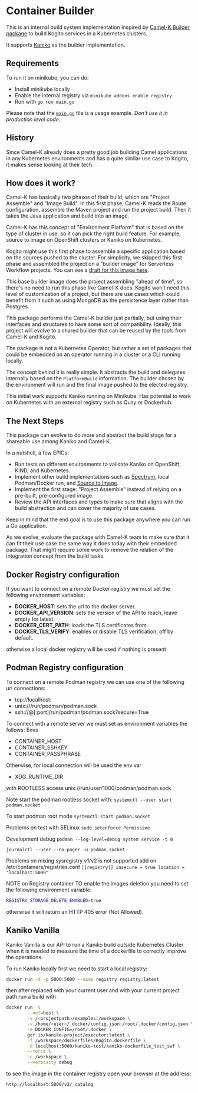 <!--
   Licensed to the Apache Software Foundation (ASF) under one
   or more contributor license agreements.  See the NOTICE file
   distributed with this work for additional information
   regarding copyright ownership.  The ASF licenses this file
   to you under the Apache License, Version 2.0 (the
   "License"); you may not use this file except in compliance
   with the License.  You may obtain a copy of the License at
     http://www.apache.org/licenses/LICENSE-2.0
   Unless required by applicable law or agreed to in writing,
   software distributed under the License is distributed on an
   "AS IS" BASIS, WITHOUT WARRANTIES OR CONDITIONS OF ANY
   KIND, either express or implied.  See the License for the
   specific language governing permissions and limitations
   under the License.
-->

# Container Builder

This is an internal build system implementation inspired by [Camel-K Builder package](https://github.com/apache/camel-k/tree/main/pkg/builder) to build Kogito services in a Kubernetes clusters.

It supports [Kaniko](https://github.com/GoogleContainerTools/kaniko/blob/main/docs/tutorial.md) as the builder implementation.

## Requirements

To run it on minikube, you can do:

- Install minikube locally
- Enable the internal registry via `minikube addons enable registry`
- Run with `go run main.go`

Please note that the [`main.go`](main.go) file is a usage example. _Don't use it in production level code_.

## History

Since Camel-K already does a pretty good job building Camel applications in any Kubernetes environments and has a quite similar use case to Kogito, it makes sense looking at their tech.

## How does it work?

Camel-K has basically two phases of their build, which are "Project Assemble" and "Image Build".
In this first phase, Camel-K reads the Route configuration, assemble the Maven project and run the project build.
Then it takes the Java application and build into an image.

Camel-K has this concept of "Environment Platform" that is based on the type of cluster in use, so it can pick the right build feature.
For example, source to image on OpenShift clusters or Kaniko on Kubernetes.

Kogito might use this first phase to assemble a specific application based on the sources pushed to the cluster.
For simplicity, we skipped this first phase and assembled the project on a "builder image" for Serverless Workflow projects.
You can see a [draft for this image here](https://github.com/kiegroup/kogito-images/pull/1322).

This base builder image does the project assembling "ahead of time", so there's no need to run this phase like Camel-K does.
Kogito won't need this level of customization of a project, but there are use cases which could benefit from it such as using MongoDB as the persistence layer rather than Postgres.

This package performs the Camel-K builder just partially, but using their interfaces and structures to have some sort of compatibility.
Ideally, this project will evolve to a shared builder that can be reused by the tools from Camel-K and Kogito.

The package is not a Kubernetes Operator, but rather a set of packages that could be embedded on an operator running in a cluster or a CLI running locally.

The concept behind it is really simple. It abstracts the build and delegates internally based on the `PlatformBuild` information.
The builder chosen by the environment will run and the final image pushed to the elected registry.

This initial work supports Kaniko running on Minikube. Has potential to work on Kubernetes with an external registry such as Quay or Dockerhub.

## The Next Steps

This package can evolve to do more and abstract the build stage for a shareable use among Kaniko and Camel-K.

In a nutshell, a few EPICs:

- Run tests on different environments to validate Kaniko on OpenShift, KIND, and Kubernetes.
- Implement other build implementations such as [Spectrum](https://github.com/container-tools/spectrum), local Podman/Docker run, and [Source to Image](https://github.com/openshift/source-to-image).
- Implement the first stage: "Project Assemble" instead of relying on a pre-built, pre-configured image.
- Review the API interfaces and types to make sure that aligns with the build abstraction and can cover the majority of use cases.

Keep in mind that the end goal is to use this package anywhere you can run a Go application.

As we evolve, evaluate the package with Camel-K team to make sure that it can fit their use case the same way it does today with their embedded package.
That might require some work to remove the relation of the integration concept from the build tasks.

## Docker Registry configuration

If you want to connect on a remote Docker registry we must set the following environment variables:

- **DOCKER_HOST**: sets the url to the docker server.
- **DOCKER_API_VERSION**: sets the version of the API to reach, leave empty for latest.
- **DOCKER_CERT_PATH**: loads the TLS certificates from.
- **DOCKER_TLS_VERIFY**: enables or disable TLS verification, off by default.

otherwise a local docker registry will be used if nothing is present

## Podman Registry configuration

To connect on a remote Podman registry we can use one of the following uri connections:

- tcp://localhost:<port>
- unix:///run/podman/podman.sock
- ssh://<user>@<host>[:port]/run/podman/podman.sock?secure=True

To connect with a remote server we must set as environment variables the follows:
Envs

- CONTAINER_HOST
- CONTAINER_SSHKEY
- CONTAINER_PASSPHRASE

Otherwise, for local connection will be used the env var

- XDG_RUNTIME_DIR

with ROOTLESS access
unix://run/user/1000/podman/podman.sock

Note start the podman rootless socket with:
`systemctl --user start podman.socket`

To start podman root mode
`systemctl start podman.socket`

Problems on test with SELinux
`sudo setenforce Permissive`

Development debug
`podman --log-level=debug system service -t 0`

`journalctl --user --no-pager -u podman.socket`

Problems on mixing sysregistry v1/v2 is not supported
add on /etc/containers/registries.conf
`[[registry]]
insecure = true
location = "localhost:5000"`

NOTE on Registry container
TO enable the images deletion you need to set the following environment variable:

```bash
REGISTRY_STORAGE_DELETE_ENABLED=true
```

otherwise it will return an HTTP 405 error (Not Allowed).

## Kaniko Vanilla

Kaniko Vanilla is our API to run a Kaniko build outside Kubernetes Cluster
when it is needed to measure the time of a dockerfile to correctly improve the operations.

To run Kaniko locally first we need to start a local registry:

```sh
docker run -d -p 5000:5000 --name registry registry:latest
```

then after replaced <user> with your current user and <projectpath> with your current project path
run a build with

```sh
docker run  \
        --net=host \
        -v /<projectpath>/examples:/workspace \
        -v /home/<user>/.docker/config.json:/root/.docker/config.json \
        -e DOCKER_CONFIG=/root/.docker \
        gcr.io/kaniko-project/executor:latest \
        -f /workspace/dockerfiles/Kogito.dockerfile \
        -d localhost:5000/kaniko-test/kaniko-dockerfile_test_swf \
        --force \
        -c /workspace \
        --verbosity debug
```

to see the image in the container registry open your browser at the address:

```sh
http://localhost:5000/v2/_catalog
```
